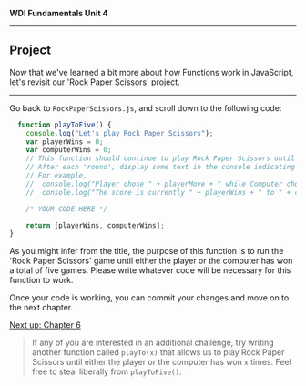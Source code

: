 **WDI Fundamentals Unit 4**

---

## Project

Now that we've learned a bit more about how Functions work in JavaScript, let's revisit our 'Rock Paper Scissors' project.
- - - - - - - - - - - - - - - - - - - - - - - - - - - - - - - - - - - - - - - - - - - - - - - - - - - - - - - - - - - - - - -

Go back to `RockPaperScissors.js`, and scroll down to the following code:

```javascript
  function playToFive() {
    console.log("Let's play Rock Paper Scissors");
    var playerWins = 0;
    var computerWins = 0;
    // This function should continue to play Rock Paper Scissors until either the player or the computer has won five times.
    // After each 'round', display some text in the console indicating who played what, who won, and what the current scoreboard looks like.
    // For example,
    //  console.log("Player chose " + playerMove + " while Computer chose " + computerMove);
    //  console.log("The score is currently " + playerWins + " to " + computerWins + "\n");

    /* YOUR CODE HERE */

    return [playerWins, computerWins];
}
```

As you might infer from the title, the purpose of this function is to run the 'Rock Paper Scissors' game until either the player or the computer has won a total of five games. Please write whatever code will be necessary for this function to work.

Once your code is working, you can commit your changes and move on to the next chapter.

[Next up: Chapter 6]()

> If any of you are interested in an additional challenge, try writing another function called `playTo(x)` that allows us to play Rock Paper Scissors until either the player or the computer has won `x` times. Feel free to steal liberally from `playToFive()`.
